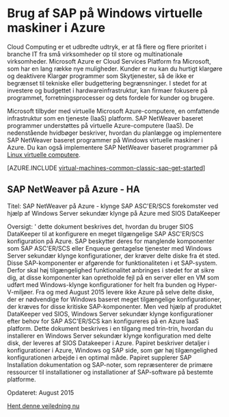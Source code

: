 <properties
   pageTitle="Brug af SAP på Windows virtuelle maskiner | Microsoft Azure"
   description="Ryd om brug af SAP på Windows virtuelle maskiner (VM'er) i Microsoft Azure"
   services="virtual-machines-windows,virtual-network,storage"
   documentationCenter="saponazure"
   authors="MSSedusch"
   manager="timlt"
   editor=""
   tags="azure-service-management"
   keywords=""/>
<tags
   ms.service="virtual-machines-windows"
   ms.devlang="NA"
   ms.topic="campaign-page"
   ms.tgt_pltfrm="vm-windows"
   ms.workload="na"
   ms.date="10/04/2016"
   ms.author="sedusch"/>

# <a name="using-sap-on-windows-virtual-machines-in-azure"></a>Brug af SAP på Windows virtuelle maskiner i Azure

Cloud Computing er et udbredte udtryk, er at få flere og flere prioritet i branche IT fra små virksomheder op til store og multinationale virksomheder. Microsoft Azure er Cloud Services Platform fra Microsoft, som har en lang række nye muligheder. Kunder er nu kan du hurtigt klargøre og deaktivere Klargør programmer som Skytjenester, så de ikke er begrænset til tekniske eller budgettering begrænsninger. I stedet for at investere og budgettet i hardwareinfrastruktur, kan firmaer fokusere på programmet, forretningsprocesser og dets fordele for kunder og brugere.

Microsoft tilbyder med virtuelle Microsoft Azure-computere, en omfattende infrastruktur som en tjeneste (IaaS) platform. SAP NetWeaver baseret programmer understøttes på virtuelle Azure-computere (IaaS). De nedenstående hvidbøger beskriver, hvordan du planlægge og implementere SAP NetWeaver baseret programmer på Windows virtuelle maskiner i Azure. Du kan også implementere SAP NetWeaver baseret programmer på [Linux virtuelle computere](virtual-machines-linux-classic-sap-get-started.md).

[AZURE.INCLUDE [virtual-machines-common-classic-sap-get-started](../../includes/virtual-machines-common-classic-sap-get-started.md)]

## <a name="sap-netweaver-on-azure---ha"></a>SAP NetWeaver på Azure - HA

Titel: SAP NetWeaver på Azure - klynge SAP ASC'ER/SCS forekomster ved hjælp af Windows Server sekundær klynge på Azure med SIOS DataKeeper

Oversigt: ' dette dokument beskrives det, hvordan du bruger SIOS DataKeeper til at konfigurere en meget tilgængelige SAP ASC'ER/SCS konfiguration på Azure. SAP beskytter deres for manglende komponenter som SAP ASC'ER/SCS eller Enqueue gentagelse tjenester med Windows Server sekundær klynge konfigurationer, der kræver delte diske fra ét sted. Disse SAP-komponenter er afgørende for funktionaliteten i et SAP-system. Derfor skal høj tilgængelighed funktionalitet anbringes i stedet for at sikre dig, at disse komponenter kan opretholde fejl på en server eller en VM som udført med Windows-klynge konfigurationer for helt fra bunden og Hyper-V-miljøer. Fra og med August 2015 levere ikke Azure på selve delte diske, der er nødvendige for Windows baseret meget tilgængelige konfigurationer, der kræves for disse kritiske SAP-komponenter. Men ved hjælp af produktet DataKeeper ved SIOS, Windows Server sekundær klynge konfigurationer efter behov for SAP ASC'ER/SCS kan konfigureres på en Azure IaaS platform. Dette dokument beskrives i en tilgang med trin-trin, hvordan du installerer en Windows Server sekundær klynge konfiguration med delte disk, der leveres af SIOS Datakeeper i Azure. Papiret beskriver detaljer i konfigurationer i Azure, Windows og SAP side, som gør høj tilgængelighed konfigurationen arbejde i en optimal måde. Papiret supplerer SAP Installation dokumentation og SAP-noter, som repræsenterer de primære ressourcer til installationer og installationer af SAP-software på bestemte platforme.

Opdateret: August 2015

[Hent denne vejledning nu](http://go.microsoft.com/fwlink/?LinkId=613056)
